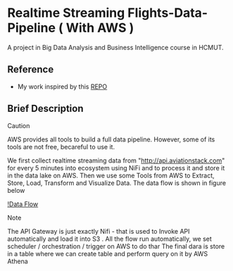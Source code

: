 # Realtime Streaming Flights-Data-Pipeline ( With AWS )
A project in Big Data Analysis and Business Intelligence course in HCMUT.

## Reference
* My work inspired by this [REPO](https://github.com/XSiddhSaraf/Covid-19-Data-Pipeline-Based-On-Messaging-and-Analysis)

## Brief Description
> [!CAUTION]
> AWS provides all tools to build a full data pipeline. However, some of its tools are not free, becareful to use it.

We first collect realtime streaming data from "http://api.aviationstack.com" for every 5 minutes into ecosystem using NiFi and to process it and store it in the data lake on AWS. Then we use some Tools from AWS to Extract, Store, Load, Transform and Visualize Data. The data flow is shown in figure below

[!Data Flow](figure/image.png)

> [!NOTE]
> The API Gateway is just exactly Nifi - that is used to Invoke API automatically and load it into S3 .
> All the flow run automatically, we set scheduler / orchestration / trigger on AWS to do thar
> The final dara is store in a table where we can create table and perform query on it by AWS Athena


